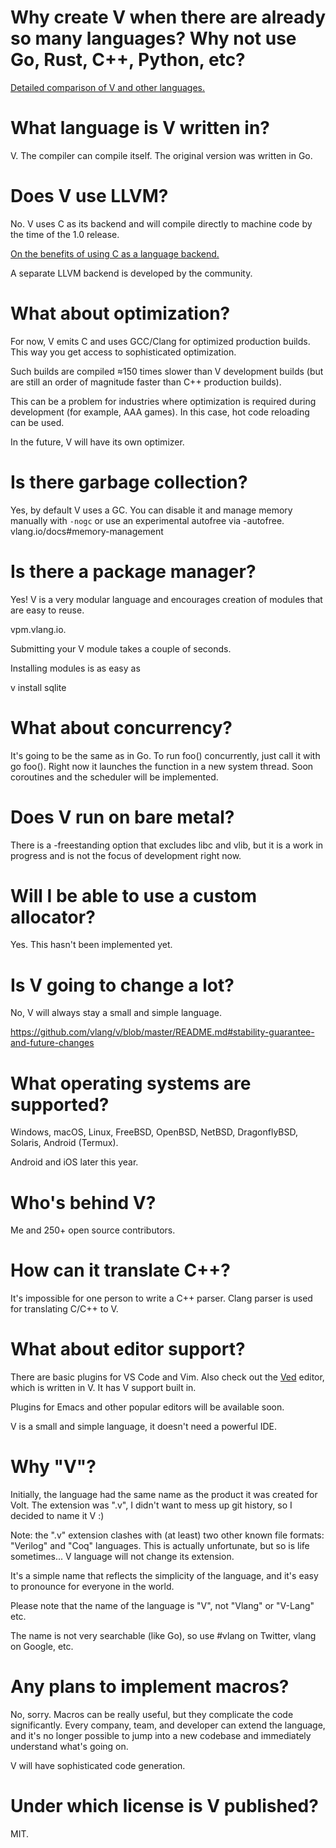 # Why create V when there are already so many languages? Why not use Go, Rust, C++, Python, etc?

<a href="https://vlang.io/compare" target="_blank">Detailed comparison of V and other languages.</a>

# What language is V written in?

V. The compiler can compile itself. The original version was written in Go.

# Does V use LLVM?

No. V uses C as its backend and will compile directly to machine code by the time of the 1.0 release.

<a href="https://github.com/vlang/v/wiki/On-the-benefits-of-using-C-as-a-language-backend">On the benefits of using C as a language backend.</a>

A separate LLVM backend is developed by the community.

# What about optimization?

For now, V emits C and uses GCC/Clang for optimized production builds. This way you get access to sophisticated optimization.

Such builds are compiled ≈150 times slower than V development builds (but are still an order of magnitude faster than C++ production builds).

This can be a problem for industries where optimization is required during development (for example, AAA games). In this case, hot code reloading can be used.

In the future, V will have its own optimizer.

# Is there garbage collection?

Yes, by default V uses a GC. You can disable it and manage memory manually with `-nogc` or use an experimental autofree via -autofree. vlang.io/docs#memory-management

# Is there a package manager?

Yes! V is a very modular language and encourages creation of modules that are easy to reuse.

vpm.vlang.io.

Submitting your V module takes a couple of seconds.

Installing modules is as easy as

v install sqlite

# What about concurrency?

It's going to be the same as in Go. To run foo() concurrently, just call it with go foo(). Right now it launches the function in a new system thread. Soon coroutines and the scheduler will be implemented.

# Does V run on bare metal?

There is a -freestanding option that excludes libc and vlib, but it is a work in progress and is not the focus of development right now.

# Will I be able to use a custom allocator?

Yes. This hasn't been implemented yet.

# Is V going to change a lot?

No, V will always stay a small and simple language.

https://github.com/vlang/v/blob/master/README.md#stability-guarantee-and-future-changes

# What operating systems are supported?

Windows, macOS, Linux, FreeBSD, OpenBSD, NetBSD, DragonflyBSD, Solaris, Android (Termux).

Android and iOS later this year.

# Who's behind V?

Me and 250+ open source contributors.

# How can it translate C++?

It's impossible for one person to write a C++ parser.
Clang parser is used for translating C/C++ to V.

# What about editor support?

There are basic plugins for VS Code and Vim. Also check out the <a href="https://github.com/vlang/ved">Ved</a> editor, which is written in V. It has V support built in.

Plugins for Emacs and other popular editors will be available soon.

V is a small and simple language, it doesn't need a powerful IDE.

# Why "V"?

Initially, the language had the same name as the product it was created for Volt. The extension was ".v", I didn't want to mess up git history, so I decided to name it V :)

Note: the ".v" extension clashes with (at least) two other known file formats: "Verilog" and "Coq" languages.
This is actually unfortunate, but so is life sometimes... V language will not change its extension.

It's a simple name that reflects the simplicity of the language, and it's easy to pronounce for everyone in the world.

Please note that the name of the language is "V", not "Vlang" or "V-Lang" etc.

The name is not very searchable (like Go), so use #vlang on Twitter, vlang on Google, etc.

# Any plans to implement macros?

No, sorry. Macros can be really useful, but they complicate the code significantly. Every company, team, and developer can extend the language, and it's no longer possible to jump into a new codebase and immediately understand what's going on.

V will have sophisticated code generation.

# Under which license is V published?

MIT.